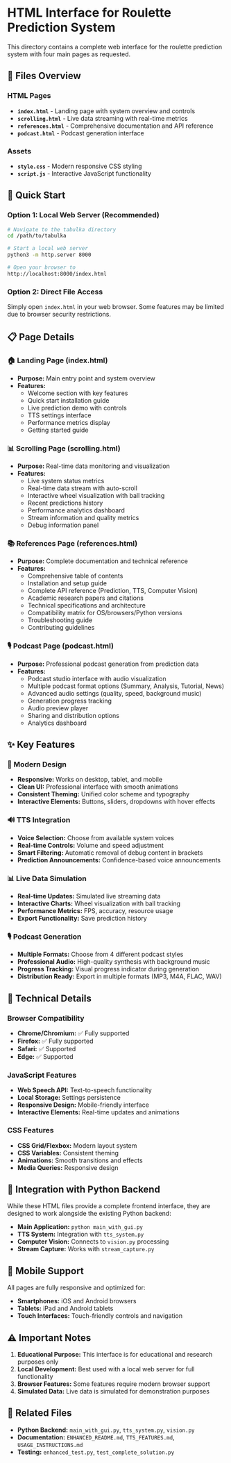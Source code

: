 # HTML Interface for Roulette Prediction System

This directory contains a complete web interface for the roulette prediction system with four main pages as requested.

## 📁 Files Overview

### HTML Pages
- **`index.html`** - Landing page with system overview and controls
- **`scrolling.html`** - Live data streaming with real-time metrics  
- **`references.html`** - Comprehensive documentation and API reference
- **`podcast.html`** - Podcast generation interface

### Assets
- **`style.css`** - Modern responsive CSS styling
- **`script.js`** - Interactive JavaScript functionality

## 🚀 Quick Start

### Option 1: Local Web Server (Recommended)
```bash
# Navigate to the tabulka directory
cd /path/to/tabulka

# Start a local web server
python3 -m http.server 8000

# Open your browser to
http://localhost:8000/index.html
```

### Option 2: Direct File Access
Simply open `index.html` in your web browser. Some features may be limited due to browser security restrictions.

## 📋 Page Details

### 🏠 Landing Page (index.html)
- **Purpose:** Main entry point and system overview
- **Features:**
  - Welcome section with key features
  - Quick start installation guide
  - Live prediction demo with controls
  - TTS settings interface
  - Performance metrics display
  - Getting started guide

### 📊 Scrolling Page (scrolling.html)  
- **Purpose:** Real-time data monitoring and visualization
- **Features:**
  - Live system status metrics
  - Real-time data stream with auto-scroll
  - Interactive wheel visualization with ball tracking
  - Recent predictions history
  - Performance analytics dashboard
  - Stream information and quality metrics
  - Debug information panel

### 📚 References Page (references.html)
- **Purpose:** Complete documentation and technical reference
- **Features:**
  - Comprehensive table of contents
  - Installation and setup guide
  - Complete API reference (Prediction, TTS, Computer Vision)
  - Academic research papers and citations
  - Technical specifications and architecture
  - Compatibility matrix for OS/browsers/Python versions
  - Troubleshooting guide
  - Contributing guidelines

### 🎙️ Podcast Page (podcast.html)
- **Purpose:** Professional podcast generation from prediction data
- **Features:**
  - Podcast studio interface with audio visualization
  - Multiple podcast format options (Summary, Analysis, Tutorial, News)
  - Advanced audio settings (quality, speed, background music)
  - Generation progress tracking
  - Audio preview player
  - Sharing and distribution options
  - Analytics dashboard

## ✨ Key Features

### 🎨 Modern Design
- **Responsive:** Works on desktop, tablet, and mobile
- **Clean UI:** Professional interface with smooth animations
- **Consistent Theming:** Unified color scheme and typography
- **Interactive Elements:** Buttons, sliders, dropdowns with hover effects

### 🔊 TTS Integration
- **Voice Selection:** Choose from available system voices
- **Real-time Controls:** Volume and speed adjustment
- **Smart Filtering:** Automatic removal of debug content in brackets
- **Prediction Announcements:** Confidence-based voice announcements

### 📊 Live Data Simulation
- **Real-time Updates:** Simulated live streaming data
- **Interactive Charts:** Wheel visualization with ball tracking
- **Performance Metrics:** FPS, accuracy, resource usage
- **Export Functionality:** Save prediction history

### 🎙️ Podcast Generation
- **Multiple Formats:** Choose from 4 different podcast styles
- **Professional Audio:** High-quality synthesis with background music
- **Progress Tracking:** Visual progress indicator during generation
- **Distribution Ready:** Export in multiple formats (MP3, M4A, FLAC, WAV)

## 🔧 Technical Details

### Browser Compatibility
- **Chrome/Chromium:** ✅ Fully supported
- **Firefox:** ✅ Fully supported
- **Safari:** ✅ Supported
- **Edge:** ✅ Supported

### JavaScript Features
- **Web Speech API:** Text-to-speech functionality
- **Local Storage:** Settings persistence
- **Responsive Design:** Mobile-friendly interface
- **Interactive Elements:** Real-time updates and animations

### CSS Features
- **CSS Grid/Flexbox:** Modern layout system
- **CSS Variables:** Consistent theming
- **Animations:** Smooth transitions and effects
- **Media Queries:** Responsive design

## 🎯 Integration with Python Backend

While these HTML files provide a complete frontend interface, they are designed to work alongside the existing Python backend:

- **Main Application:** `python main_with_gui.py`
- **TTS System:** Integration with `tts_system.py`
- **Computer Vision:** Connects to `vision.py` processing
- **Stream Capture:** Works with `stream_capture.py`

## 📱 Mobile Support

All pages are fully responsive and optimized for:
- **Smartphones:** iOS and Android browsers
- **Tablets:** iPad and Android tablets  
- **Touch Interfaces:** Touch-friendly controls and navigation

## ⚠️ Important Notes

1. **Educational Purpose:** This interface is for educational and research purposes only
2. **Local Development:** Best used with a local web server for full functionality
3. **Browser Features:** Some features require modern browser support
4. **Simulated Data:** Live data is simulated for demonstration purposes

## 🔗 Related Files

- **Python Backend:** `main_with_gui.py`, `tts_system.py`, `vision.py`
- **Documentation:** `ENHANCED_README.md`, `TTS_FEATURES.md`, `USAGE_INSTRUCTIONS.md`
- **Testing:** `enhanced_test.py`, `test_complete_solution.py`